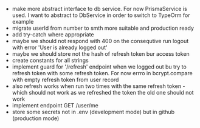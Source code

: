 - make more abstract interface to db service. For now PrismaService is used. I want to abstract to DbService in order to switch to TypeOrm for example
- migrate userId from number to smth more suitable and production ready
- add try-catch where appropriate
- maybe we should not respond with 400 on the consequtive run logout with error 'User is already logged out'
- maybe we should store not the hash of refresh token bur access token
- create constants for all strings
- implement guard for '/refresh' endpoint when we logged out bu try to refresh token with some refresh token. For now errro in bcrypt.compare with empty refresh token from user record
- also refresh works when run two times with the same refresh token - which should not work as we refreshed the token the old one should not work
- implement endpoint GET /user/me
- store some secrets not in .env (development mode) but in github (production mode)
